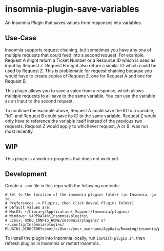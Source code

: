 # insomnia-plugin-save-variables

An Insomnia Plugin that saves values from responses into variables.

## Use-Case

Insomnia supports request chaining, but sometimes you have any one of
multiple requests that could feed into a second request. For example,
Request A might return a Ticket Number or a Resource ID which is used
as input by Request Z. Request B might also return a similar ID which 
could be used by Request Z. This is problematic for request chaining
because you would have to create copies of Request Z, one for Request A
and one for Request B.

This plugin allows you to save a value from a response, which allows
multiple requests to all save to the same variable. You can use the 
variable as an input to the second request.

To continue the example above, Request A could save the ID to a variable,
"id", and Request B could save its ID to the same variable. Request Z
would only have to reference the variable itself instead of the previous
two requests. Request Z would apply to whichever request, A or B, was
run most recently.

## WIP

This plugin is a work-in-progress that does not work yet.

## Development

Create a `.env` file in this repo with the following contents:
```
# Set to the location of the insomnia plugins folder (in Insomnia, go to
# Preferences -> Plugins, then click Reveal Plugins Folder)
# Default values are:
# MacOS: ~/Library/Application\ Support/Insomnia/plugins/
# Windows: %APPDATA%\Insomnia\plugins\
# Linux: $XDG_CONFIG_HOME/Insomnia/plugins/ or ~/.config/Insomnia/plugins/
PLUGINS_DIRECTORY=/mnt/c/Users/your_username/AppData/Roaming/insomnia/plugins
```

To install the plugin into Insomnia locally, run `install-plugin.sh`, then
refresh plugins in Insomnia or restart Insomnia.
